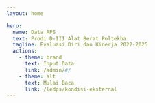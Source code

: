 ```yaml
---
layout: home

hero:
  name: Data APS
  text: Prodi D-III Alat Berat Poltekba
  tagline: Evaluasi Diri dan Kinerja 2022-2025
  actions:
    - theme: brand
      text: Input Data
      link: /admin/#/
    - theme: alt
      text: Mulai Baca
      link: /ledps/kondisi-eksternal
---
```

